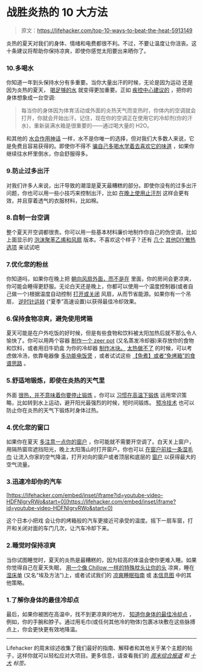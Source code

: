 # 战胜炎热的 10 大方法

> 原文：<https://lifehacker.com/top-10-ways-to-beat-the-heat-5913149>

炎热的夏天对我们的身体、情绪和电费都很不利。不过，不要让温度让你沮丧。这十条建议将帮助你保持凉爽，即使你感觉太阳要出来晒你了。



### 10.多喝水

你知道一年到头保持水分有多重要。当你大量出汗的时候，无论是因为运动 还是因为炎热的夏天， [喝足够的水](http://lifehacker.com/how-much-water-do-i-actually-need-to-drink-every-day-5986895) 就变得更加重要。正如 [疾控中心建议的](http://www.cdc.gov/bam/safety/cool.html) ，把你的身体想象成一台空调:

> 每当你的身体因为体育活动或外面的炎热天气而变热时，你体内的空调就会打开，你就会开始出汗。记住，现在你的空调正在使用它的冷却剂(你的汗水)，重新装满水箱是很重要的——通过喝大量的 H2O。

和其他的 [水合作用神话](http://vitals.lifehacker.com/4-myths-about-hydration-that-refuse-to-die-1707637866) 一样，水不是你唯一的选择，但对我们大多数人来说，它是免费且容易获得的。即使你不得不 [骗自己多喝水](http://lifehacker.com/how-to-trick-yourself-into-drinking-more-water-every-da-1678956552)[学着去喜欢它的味道](http://lifehacker.com/learn-to-love-the-taste-of-water-5826784) ，如果你继续往水杯里倒水，你会舒服得多。

### 9.防止过多出汗

对我们许多人来说，出汗导致的潮湿是夏天最糟糕的部分。即使你没有的过多出汗问题，你也可以用一些小技巧来控制出汗，比如 [在晚上使用止汗剂](http://lifehacker.com/apply-antiperspirant-at-night-for-maximum-effectiveness-1570562830) 这样会更有效，并且穿着透气的衣服材料，比如棉。

### 8.自制一台空调

整个夏天开空调都很贵。你可以用一些基本材料廉价地制作你自己的伪空调，比如上面显示的 [泡沫聚苯乙烯和风扇](http://lifehacker.com/this-diy-air-conditioner-chills-your-room-with-a-fan-an-5814844) 版本。不喜欢这个样子？还有 [几个](http://lifehacker.com/make-your-own-air-conditioner-181510) [其他](https://lifehacker.com/how-to-build-a-30-air-conditioner-107753)[DIY](http://lifehacker.com/set-up-a-super-simple-evaporative-cooler-for-immediate-5583151)[散热选项](https://lifehacker.com/how-to-build-a-diy-dorm-legal-a-c-5335024) 来试试吧

### 7.优化您的粉丝

你知道吗，如果你在晚上把 [朝向风扇外面，而不是在](http://lifehacker.com/keep-your-room-cool-at-night-by-facing-your-fan-out-no-1610472983) 里面，你的房间会更凉爽，你可能会睡得更舒服。无论白天还是晚上，你都可以使用一个温度控制器(或者自己做一个)根据温度自动控制 [打开或关闭](http://lifehacker.com/turn-your-fan-on-and-off-automatically-based-on-the-air-1706121689) 风扇，从而节省能源。如果你有一个吊扇， [逆时针运转](http://lifehacker.com/run-ceiling-fans-counter-clockwise-for-summer-savings-397054) (“夏季”高速设置)以获得最佳冷却效果。

### 6.保持食物凉爽，避免使用烤箱

夏天可能是在户外吃饭的好时候，但是有些食物和饮料被太阳加热后就不那么令人愉快了。你可以用两个容器 [制作一个 zeer pot](http://lifehacker.com/keep-your-drinks-and-food-cool-in-the-sun-with-a-no-ele-5916868) (又名蒸发冷却器)来存放你的食物和饮料，或者用旧牛奶盒 为你的冷却器 [制作冰块。](http://lifehacker.com/reuse-milk-cartons-to-create-ice-blocks-for-your-drink-5814756) [太热做不了](http://lifehacker.com/what-to-cook-when-its-too-hot-to-cook-5921968) 的时候，可以考虑做冷汤，依靠电器像 [多功能电饭煲](http://lifehacker.com/15-surprising-things-you-can-make-in-a-rice-cooker-1707586076) ，或者试试这些 [【免煮】或者“免烤箱”的食谱思路](http://lifehacker.com/low-or-no-heat-meal-ideas-for-easy-summer-cooking-5571862) 。

### 5.舒适地锻炼，即使在炎热的天气里

外面 [很热，并不意味着你要停止锻炼](http://lifehacker.com/how-to-stay-fit-and-cool-despite-the-summer-heat-5569067) 。你可以 [习惯在高温下锻炼](http://i.kinja-img.com/gawker-media/image/upload/s--Q2H1DRMP--/c_fit,fl_progressive,q_80,w_636/1333516204659284296.png) 运用常识策略，比如转到水上运动，避开阳光最强烈的时候，短时间锻炼。 [预冷技术](http://lifehacker.com/keep-cool-during-hot-weather-exercise-with-precooling-a-5935285) 也可以防止你在炎热的天气下锻炼时身体过热。

### 4.优化您的窗口

如果你在夏天 [多注意一点你的窗户](http://lifehacker.com/five-effective-diy-alternatives-to-running-an-air-condi-5568311) ，你可能就不需要开空调了。白天关上窗户，用隔热窗帘遮挡阳光，晚上太阳落山时打开窗户。你也可以 [在窗户前挂一条湿毛巾](http://lifehacker.com/hang-a-damp-towel-to-cool-a-hot-house-5313401) 让流入你家的空气降温，打开对向的窗户或者顶层和底层的 [窗户](http://lifehacker.com/keep-your-home-cooler-by-selecting-the-best-windows-to-839058713) 以获得最大的空气流量。

### 3.迅速冷却你的汽车

 [https://lifehacker.com/embed/inset/iframe?id=youtube-video-HDFNIgrvRWo&start=0](https://lifehacker.com/embed/inset/iframe?id=youtube-video-HDFNIgrvRWo&start=0) 

这个日本小把戏 会让你的烤箱般的汽车更接近可承受的温度。摇下一扇车窗，打开和关闭对面的车门几次，让汽车冷却下来。

### 2.睡觉时保持凉爽

当你试图睡觉时，夏天的炎热是最糟糕的，因为较高的体温会使你更难入睡。如果你觉得自己在夏天失眠， [用一个像 Chillow 一样的特殊枕头让你的头](http://lifehacker.com/cant-sleep-cool-your-brain-5813879) 凉爽，睡在 [湿床单](http://lifehacker.com/use-the-egyptian-method-to-sleep-well-on-a-hot-night-5313787) (又名“埃及方法”)上，或者试试我们的 [凉爽睡眠指南](http://lifehacker.com/how-can-i-stay-cool-while-i-sleep-5824376) 或 [本信息图](http://lifehacker.com/this-graphic-shows-you-how-to-stay-cool-while-you-sleep-1718246417) 中的其他策略。

### 1.了解你身体的最佳冷却点

最后，如果你被困在高温中，找不到更凉爽的地方， [知道你身体的最佳冷却点](http://lifehacker.com/know-your-bodys-quick-cooling-spots-5571072) ，例如，你的手腕和脖子。通过用毛巾(或任何其他冷的物体)包裹冰块敷在这些脉搏点上，你会更快更有效地降温。

* * *

Lifehacker 的周末综述收集了我们最好的指南、解释者和其他关于某个主题的帖子，这样你就可以轻松应对大项目。更多信息，请查看我们的 [*周末综合报道*](http://lifehacker.com/tag/weekend-roundup) *和* [*十大*](http://lifehacker.com/tag/lifehacker-top-10) *标签。*